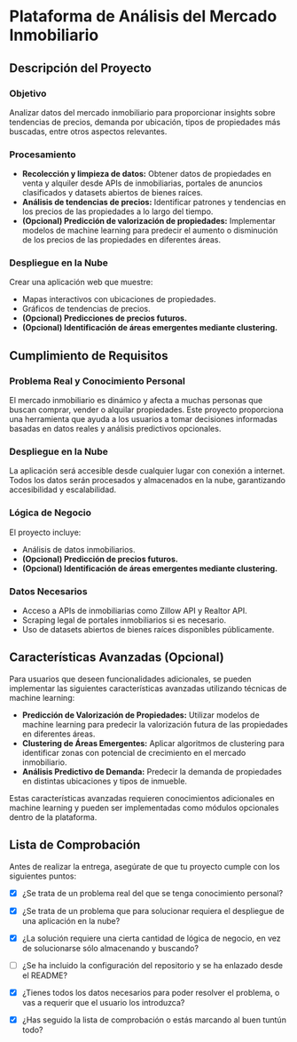 # Plataforma de Análisis del Mercado Inmobiliario

## Descripción del Proyecto

### Objetivo

Analizar datos del mercado inmobiliario para proporcionar insights sobre tendencias de precios, demanda por ubicación, tipos de propiedades más buscadas, entre otros aspectos relevantes.

### Procesamiento

- **Recolección y limpieza de datos:** Obtener datos de propiedades en venta y alquiler desde APIs de inmobiliarias, portales de anuncios clasificados y datasets abiertos de bienes raíces.
- **Análisis de tendencias de precios:** Identificar patrones y tendencias en los precios de las propiedades a lo largo del tiempo.
- **(Opcional) Predicción de valorización de propiedades:** Implementar modelos de machine learning para predecir el aumento o disminución de los precios de las propiedades en diferentes áreas.

### Despliegue en la Nube

Crear una aplicación web que muestre:

- Mapas interactivos con ubicaciones de propiedades.
- Gráficos de tendencias de precios.
- **(Opcional) Predicciones de precios futuros.**
- **(Opcional) Identificación de áreas emergentes mediante clustering.**

## Cumplimiento de Requisitos

### Problema Real y Conocimiento Personal

El mercado inmobiliario es dinámico y afecta a muchas personas que buscan comprar, vender o alquilar propiedades. Este proyecto proporciona una herramienta que ayuda a los usuarios a tomar decisiones informadas basadas en datos reales y análisis predictivos opcionales.

### Despliegue en la Nube

La aplicación será accesible desde cualquier lugar con conexión a internet. Todos los datos serán procesados y almacenados en la nube, garantizando accesibilidad y escalabilidad.

### Lógica de Negocio

El proyecto incluye:

- Análisis de datos inmobiliarios.
- **(Opcional) Predicción de precios futuros.**
- **(Opcional) Identificación de áreas emergentes mediante clustering.**

### Datos Necesarios

- Acceso a APIs de inmobiliarias como Zillow API y Realtor API.
- Scraping legal de portales inmobiliarios si es necesario.
- Uso de datasets abiertos de bienes raíces disponibles públicamente.

## Características Avanzadas (Opcional)

Para usuarios que deseen funcionalidades adicionales, se pueden implementar las siguientes características avanzadas utilizando técnicas de machine learning:

- **Predicción de Valorización de Propiedades:** Utilizar modelos de machine learning para predecir la valorización futura de las propiedades en diferentes áreas.
- **Clustering de Áreas Emergentes:** Aplicar algoritmos de clustering para identificar zonas con potencial de crecimiento en el mercado inmobiliario.
- **Análisis Predictivo de Demanda:** Predecir la demanda de propiedades en distintas ubicaciones y tipos de inmueble.

Estas características avanzadas requieren conocimientos adicionales en machine learning y pueden ser implementadas como módulos opcionales dentro de la plataforma.
## Lista de Comprobación

Antes de realizar la entrega, asegúrate de que tu proyecto cumple con los siguientes puntos:

- [X] ¿Se trata de un problema real del que se tenga conocimiento personal?
- [X] ¿Se trata de un problema que para solucionar requiera el despliegue de una aplicación en la nube?
- [X] ¿La solución requiere una cierta cantidad de lógica de negocio, en vez de solucionarse sólo almacenando y buscando?
- [ ] ¿Se ha incluido la configuración del repositorio y se ha enlazado desde el README?
- [X] ¿Tienes todos los datos necesarios para poder resolver el problema, o vas a requerir que el usuario los introduzca?
- [X] ¿Has seguido la lista de comprobación o estás marcando al buen tuntún todo?

